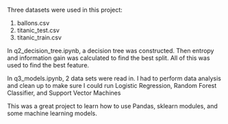 Three datasets were used in this project:
1. ballons.csv
2. titanic_test.csv
3. titanic_train.csv

In q2_decision_tree.ipynb, a decision tree was constructed. 
Then entropy and information gain was calculated to find the best split.
All of this was used to find the best feature.

In q3_models.ipynb, 2 data sets were read in. I had to perform data analysis and clean up to make sure I could run Logistic Regression, 
Random Forest Classifier, and Support Vector Machines

This was a great project to learn how to use Pandas, sklearn modules, and some machine learning models. 